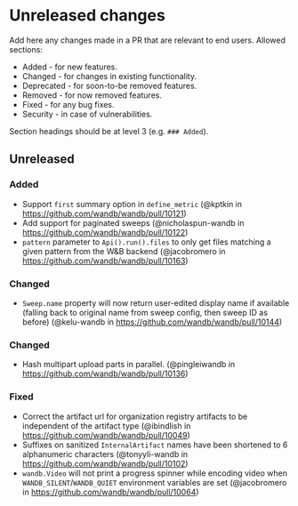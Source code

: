 # Unreleased changes

Add here any changes made in a PR that are relevant to end users. Allowed sections:

- Added - for new features.
- Changed - for changes in existing functionality.
- Deprecated - for soon-to-be removed features.
- Removed - for now removed features.
- Fixed - for any bug fixes.
- Security - in case of vulnerabilities.

Section headings should be at level 3 (e.g. `### Added`).

## Unreleased

### Added

- Support `first` summary option in `define_metric` (@kptkin in https://github.com/wandb/wandb/pull/10121)
- Add support for paginated sweeps (@nicholaspun-wandb in https://github.com/wandb/wandb/pull/10122)
- `pattern` parameter to `Api().run().files` to only get files matching a given pattern from the W&B backend (@jacobromero in https://github.com/wandb/wandb/pull/10163)

### Changed

- `Sweep.name` property will now return user-edited display name if available (falling back to original name from sweep config, then sweep ID as before) (@kelu-wandb in https://github.com/wandb/wandb/pull/10144)

### Changed

- Hash multipart upload parts in parallel. (@pingleiwandb in https://github.com/wandb/wandb/pull/10136)

### Fixed

- Correct the artifact url for organization registry artifacts to be independent of the artifact type (@ibindlish in https://github.com/wandb/wandb/pull/10049)
- Suffixes on sanitized `InternalArtifact` names have been shortened to 6 alphanumeric characters (@tonyyli-wandb in https://github.com/wandb/wandb/pull/10102)
- `wandb.Video` will not print a progress spinner while encoding video when `WANDB_SILENT`/`WANDB_QUIET` environment variables are set (@jacobromero in https://github.com/wandb/wandb/pull/10064)
